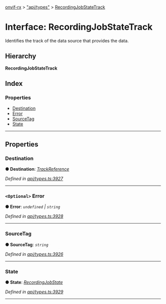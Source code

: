 [onvif-rx](../README.md) > ["api/types"](../modules/_api_types_.md) > [RecordingJobStateTrack](../interfaces/_api_types_.recordingjobstatetrack.md)

# Interface: RecordingJobStateTrack

Identifies the track of the data source that provides the data.

## Hierarchy

**RecordingJobStateTrack**

## Index

### Properties

* [Destination](_api_types_.recordingjobstatetrack.md#destination)
* [Error](_api_types_.recordingjobstatetrack.md#error)
* [SourceTag](_api_types_.recordingjobstatetrack.md#sourcetag)
* [State](_api_types_.recordingjobstatetrack.md#state)

---

## Properties

<a id="destination"></a>

###  Destination

**● Destination**: *[TrackReference](../modules/_api_types_.md#trackreference)*

*Defined in [api/types.ts:3927](https://github.com/patrickmichalina/onvif-rx/blob/f117e44/src/api/types.ts#L3927)*

___
<a id="error"></a>

### `<Optional>` Error

**● Error**: *`undefined` \| `string`*

*Defined in [api/types.ts:3928](https://github.com/patrickmichalina/onvif-rx/blob/f117e44/src/api/types.ts#L3928)*

___
<a id="sourcetag"></a>

###  SourceTag

**● SourceTag**: *`string`*

*Defined in [api/types.ts:3926](https://github.com/patrickmichalina/onvif-rx/blob/f117e44/src/api/types.ts#L3926)*

___
<a id="state"></a>

###  State

**● State**: *[RecordingJobState](../modules/_api_types_.md#recordingjobstate)*

*Defined in [api/types.ts:3929](https://github.com/patrickmichalina/onvif-rx/blob/f117e44/src/api/types.ts#L3929)*

___

